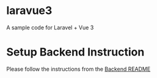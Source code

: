 # laravue3
A sample code for Laravel + Vue 3

# Setup Backend Instruction
Please follow the instructions from the [Backend README](./Backend/README.md)
